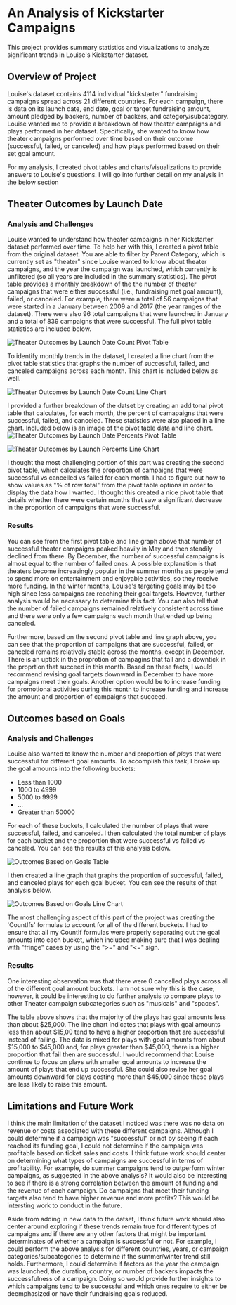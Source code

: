 # An Analysis of Kickstarter Campaigns
This project provides summary statistics and visualizations to analyze significant trends in Louise's Kickstarter dataset.

## Overview of Project
Louise's dataset contains 4114 individual "kickstarter" fundraising campaigns spread across 21 different countries. For each campaign, there is data on its launch date, end date, goal or target fundraising amount, amount pledged by backers, number of backers, and category/subcategory. Louise wanted me to provide a breakdown of how theater campaigns and plays performed in her dataset. Specifically, she wanted to know how theater campaigns performed over time based on their outcome (successful, failed, or canceled) and how plays performed based on their set goal amount. 

For my analysis, I created pivot tables and charts/visualizations to provide answers to Louise's questions. I will go into further detail on my analysis in the below section

## Theater Outcomes by Launch Date

### Analysis and Challenges
Louise wanted to understand how theater campaigns in her Kickstarter dataset performed over time. To help her with this, I created a pivot table from the original dataset. You are able to filter by Parent Category, which is currently set as "theater" since Louise wanted to know about theater campaigns, and the year the campaign was launched, which currently is unfiltered (so all years are included in the summary statistics). The pivot table provides a monthly breakdown of the the number of theater campaigns that were either successful (i.e., fundraising met goal amount), failed, or canceled. For example, there were a total of 56 campaigns that were started in a January between 2009 and 2017 (the year ranges of the dataset). There were also 96 total campaigns that were launched in January and a total of 839 campaigns that were successful. The full pivot table statistics are included below.

![Theater Outcomes by Launch Date Count Pivot Table](https://github.com/SethBoswell/kickstarter-analysis/blob/main/Theater_Outcomes_vs_Launch%20Pivot%20Table.png)

To identify monthly trends in the dataset, I created a line chart from the pivot table statistics that graphs the number of successful, failed, and canceled campaigns across each month. This chart is included below as well. 

![Theater Outcomes by Launch Date Count Line Chart](https://github.com/SethBoswell/kickstarter-analysis/blob/main/Theater_Outcomes_vs_Launch.png)

I provided a further breakdown of the datset by creating an additonal pivot table that calculates, for each month, the percent of camapaigns that were successful, failed, and canceled. These statistics were also placed in a line chart. Included below is an image of the pivot table data and line chart.  
![Theater Outcomes by Launch Date Percents Pivot Table](https://github.com/SethBoswell/kickstarter-analysis/blob/main/Theater_Outcomes_vs_Launch%20Percents%20Pivot%20Table.png)

![Theater Outcomes by Launch Percents Line Chart](https://github.com/SethBoswell/kickstarter-analysis/blob/main/Theater_Outcomes_vs_Launch%20Percents%20Chart.png)

I thought the most challenging portion of this part was creating the second pivot table, which calculates the proportion of campaigns that were successful vs cancelled vs failed for each month. I had to figure out how to show values as "% of row total" from the pivot table options in order to display the data how I wanted. I thought this created a nice pivot table that details whether there were certain months that saw a significant decrease in the proportion of campaigns that were successful. 
### Results
You can see from the first pivot table and line graph above that number of successful theater campaigns peaked heavily in May and then steadily declined from there. By December, the number of successful campaigns is almost equal to the number of failed ones. A possible explanation is that theaters become increasingly popular in the summer months as people tend to spend more on entertainment and enjoyable activities, so they receive more funding. In the winter months, Louise's targeting goals may be too high since  less campaigns are reaching their goal targets. However, further analysis would be necessary to determine this fact. You can also tell that the number of failed campaigns remained relatively consistent across time and there were only a few campaigns each month that ended up being canceled. 

Furthermore, based on the second pivot table and line graph above, you can see that the proportion of campaigns that are successful, failed, or canceled remains relatively stable across the months, except in December. There is an uptick in the proprotion of campagins that fail and a downtick in the proprtion that succeed in this month. Based on these facts, I would recommend revising goal targets downward in December to have more campaigns meet their goals. Another option would be to increase funding for promotional activities during this month to increase funding and increase the amount and proportion of campaigns that succeed. 


## Outcomes based on Goals

### Analysis and Challenges
Louise also wanted to know the number and proportion of *plays* that were successful for different goal amounts. To accomplish this task, I broke up the goal amounts into the following buckets:
- Less than 1000
- 1000 to 4999
- 5000 to 9999
- ...
- Greater than 50000

For each of these buckets, I calculated the number of plays that were successful, failed, and canceled. I then calculated the total number of plays for each bucket and the proportion that were successful vs failed vs canceled. You can see the results of this analysis below.

![Outcomes Based on Goals Table](https://github.com/SethBoswell/kickstarter-analysis/blob/main/Outcomes_vs_Goals%20Table.png)

I then created a line graph that graphs the proportion of successful, failed, and canceled plays for each goal bucket. You can see the results of that analysis below.

![Outcomes Based on Goals Line Chart](https://github.com/SethBoswell/kickstarter-analysis/blob/main/Outcomes_vs_Goals.png)

The most challenging aspect of this part of the project was creating the 'CountIfs' formulas to account for all of the different buckets. I had to ensure that all my CountIf formulas were properly separating out the goal amounts into each bucket, which included making sure that I was dealing with "fringe" cases by using the ">=" and "<=" sign.

### Results
One interesting observation was that there were 0 cancelled plays across all of the different goal amount buckets. I am not sure why this is the case; however, it could be interesting to do further analysis to compare plays to other Theater campaign subcategories such as "musicals" and "spaces".

The table above shows that the majority of the plays had goal amounts less than about $25,000. The line chart indicates that plays with goal amounts less than about $15,00 tend to have a higher proportion that are successful instead of failing. The data is mixed for plays with goal amounts from about $15,000 to $45,000 and, for plays greater than $45,000, there is a higher proportion that fail then are successful. I would recommend that Louise continue to focus on plays with smaller goal amounts to increase the amount of plays that end up successful. She could also revise her goal amounts downward for plays costing more than $45,000 since these plays are less likely to raise this amount. 

## Limitations and Future Work
I think the main limitation of the dataset I noticed was there was no data on revenue or costs associated with these different campaigns. Although I could determine if a campaign was "successful" or not by seeing if each reached its funding goal, I could not determine if the campaign was profitable based on ticket sales and costs. I think future work should center on determining what types of campaigns are successful in terms of profitability. For example, do summer campaigns tend to outperform winter campaigns, as suggested in the above analysis? It would also be interesting to see if there is a strong correlation between the amount of funding and the revenue of each campaign. Do campaigns that meet their funding targets also tend to have higher revenue and more profits? This would be intersting work to conduct in the future.

Aside from adding in new data to the datset, I think future work should also center around exploring if these trends remain true for different types of campaigns and if there are any other factors that might be important determinates of whether a campaign is successful or not. For example, I could perform the above analysis for different countries, years, or campaign categories/subcategories to determine if the summer/winter trend still holds. Furthermore, I could determine if factors as the year the campaign was launched, the duration, country, or number of backers impacts the successfulness of a campaign. Doing so would provide further insights to which campaigns tend to be successful and which ones require to either be deemphasized or have their fundraising goals reduced. 
